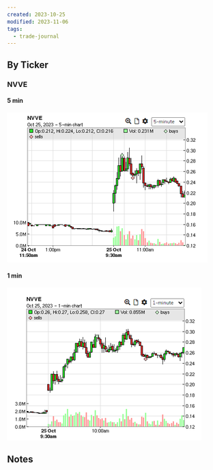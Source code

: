 ```yaml
---
created: 2023-10-25
modified: 2023-11-06
tags:
  - trade-journal
---
```

## By Ticker
### NVVE
#### 5 min
![Pasted image 20231106115644](../../../../../3RESOURCES/PUBLIC%20ASSETS/Pasted%20image%2020231106115644.png)
#### 1 min
![Pasted image 20231106115652](../../../../../3RESOURCES/PUBLIC%20ASSETS/Pasted%20image%2020231106115652.png)

## Notes